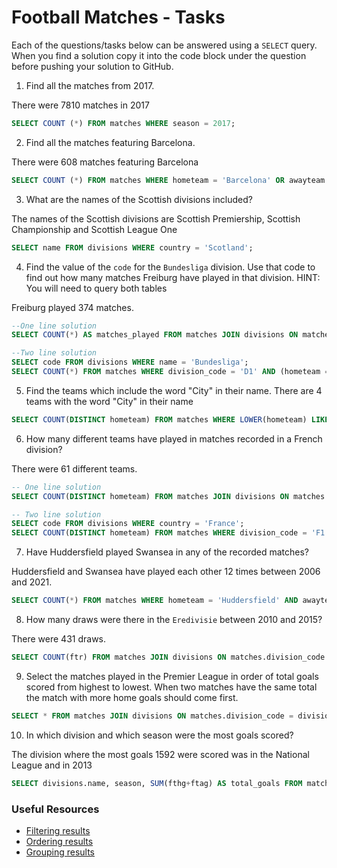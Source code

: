# Football Matches - Tasks

Each of the questions/tasks below can be answered using a `SELECT` query. When you find a solution copy it into the code block under the question before pushing your solution to GitHub.

1) Find all the matches from 2017.

There were 7810 matches in 2017
```sql
SELECT COUNT (*) FROM matches WHERE season = 2017;


```

2) Find all the matches featuring Barcelona.

There were 608 matches featuring Barcelona
```sql
SELECT COUNT (*) FROM matches WHERE hometeam = 'Barcelona' OR awayteam = 'Barcelona';


```

3) What are the names of the Scottish divisions included?

The names of the Scottish divisions are Scottish Premiership, Scottish Championship and Scottish League One
```sql
SELECT name FROM divisions WHERE country = 'Scotland';

```

4) Find the value of the `code` for the `Bundesliga` division. Use that code to find out how many matches Freiburg have played in that division. HINT: You will need to query both tables

Freiburg played 374 matches.
```sql
--One line solution
SELECT COUNT(*) AS matches_played FROM matches JOIN divisions ON matches.division_code = divisions.code WHERE divisions.name = 'Bundesliga' AND (hometeam = 'Freiburg' OR awayteam = 'Freiburg');

--Two line solution
SELECT code FROM divisions WHERE name = 'Bundesliga';
SELECT COUNT(*) FROM matches WHERE division_code = 'D1' AND (hometeam = 'Freiburg' OR awayteam = 'Freiburg');


```

5) Find the teams which include the word "City" in their name. 
There are 4 teams with the word "City" in their name
```sql
SELECT COUNT(DISTINCT hometeam) FROM matches WHERE LOWER(hometeam) LIKE LOWER('%City%');


```

6) How many different teams have played in matches recorded in a French division?

There were 61 different teams.
```sql
-- One line solution
SELECT COUNT(DISTINCT hometeam) FROM matches JOIN divisions ON matches.division_code = divisions.code WHERE divisions.country = 'France' AND division_code = 'F1' OR division_code = 'F2';

-- Two line solution
SELECT code FROM divisions WHERE country = 'France';
SELECT COUNT(DISTINCT hometeam) FROM matches WHERE division_code = 'F1' OR division_code = 'F2';

```

7) Have Huddersfield played Swansea in any of the recorded matches?

Huddersfield and Swansea have played each other 12 times between 2006 and 2021.
```sql
SELECT COUNT(*) FROM matches WHERE hometeam = 'Huddersfield' AND awayteam = 'Swansea' OR hometeam = 'Swansea' AND awayteam = 'Huddersfield';

```

8) How many draws were there in the `Eredivisie` between 2010 and 2015?

There were 431 draws. 
```sql
SELECT COUNT(ftr) FROM matches JOIN divisions ON matches.division_code = divisions.code WHERE (divisions.name = 'Eredivisie') AND ftr = 'D' AND (season BETWEEN 2010 AND 2015);

```

9) Select the matches played in the Premier League in order of total goals scored from highest to lowest. When two matches have the same total the match with more home goals should come first.

```sql
SELECT * FROM matches JOIN divisions ON matches.division_code = divisions.code WHERE (divisions.name = 'Premier League') ORDER BY (matches.fthg + matches.ftag) DESC, matches.fthg;

```

10) In which division and which season were the most goals scored?

The division where the most goals 1592 were scored was in the National League and in 2013 
```sql
SELECT divisions.name, season, SUM(fthg+ftag) AS total_goals FROM matches JOIN divisions ON divisions.code = matches.division_code GROUP BY season, divisions.name ORDER BY total_goals DESC;

```

### Useful Resources

- [Filtering results](https://www.w3schools.com/sql/sql_where.asp)
- [Ordering results](https://www.w3schools.com/sql/sql_orderby.asp)
- [Grouping results](https://www.w3schools.com/sql/sql_groupby.asp)